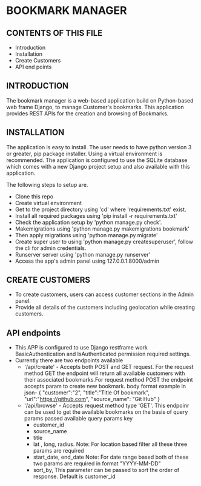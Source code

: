 # BOOKMARK MANAGER

CONTENTS OF THIS FILE
---------------------

 * Introduction
 * Installation
 * Create Customers
 * API end points
 
 
 INTRODUCTION
------------


The bookmark manager is a web-based application build on Python-based web frame Django, to manage Customer's bookmarks.
This application provides REST APIs for the creation and browsing of Bookmarks.

 INSTALLATION
------------
The application is easy to install. The user needs to have python version 3 or greater, 
pip package installer. Using a virtual environment is recommended. The application is configured to use the SQLite database which comes with a new Django project setup and also available with this application. 

The following steps to setup are.
* Clone this repo 
* Create virtual environment
* Get to the project directory using 'cd' where 'requirements.txt' exist.
* Install all required packages using  'pip install -r requirements.txt'
* Check the application setup by 'python manage.py check'.
* Makemigrations using 'python manage.py makemigrations bookmark'
* Then apply migrations using 'python manage.py migrate'
* Create super user to using 'python manage.py createsuperuser', follow the cli for admin credentials.
* Runserver server using 'python manage.py runserver'
* Access the app's admin panel using 127.0.0.1:8000/admin

 CREATE CUSTOMERS
------------

* To create customers, users can access customer sections in the Admin panel.
* Provide all details of the customers including geolocation while creating customers.


 API endpoints
------------
* This APP is configured to use Django restframe work BasicAuthentication and IsAuthenticated permission required settings.
* Currently there are two endpoints available
  * '/api/create' - Accepts both POST and GET request. For the request method GET the endpoint will return all available 
    customers with their associated bookmarks.For request method POST the endpoint accepts param to create new bookmark.
  body format example in json- 
    {
    "customer":"2",
    "title":"Title Of bookmark",
    "url":"https://github.com",
    "source_name": "Git Hub"
    }
  * '/api/browse' - Accepts request method type 'GET'. This endpoinr can be used to  get the available bookmarks on the basis of query params passed
  available query params key
    * customer_id
    * source_name
    * title
    * lat , long, radius. Note: For location based filter all these three params are required
    * start_date, end_date Note: For date range based both of these two params are required in format "YYYY-MM-DD"
    * sort_by, This parameter can be passed to sort the order of response. Default is customer_id
